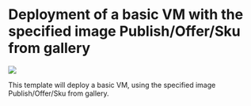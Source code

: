 # Deployment of a basic VM with the specified image Publish/Offer/Sku from gallery
<a href="https://portal.azure.com/#create/Microsoft.Template/uri/https%3A%2F%2Fraw.githubusercontent.com%2Fleifei87%2Fazure-quickstart-templates%2Fmaster%2Fvm-simple-rhel%2Fazuredeploy.json" target="_blank">
    <img src="http://azuredeploy.net/deploybutton.png"/>
</a>
<a href="http://armviz.io/#/?load=https%3A%2F%2Fraw.githubusercontent.com%2Fleifei87%2Fazure-quickstart-templates%2Fmaster%2Fvm-simple-rhel%2Fazuredeploy.json" target="_blank"></a>


This template will deploy a basic VM, using the specified image Publish/Offer/Sku from gallery.
